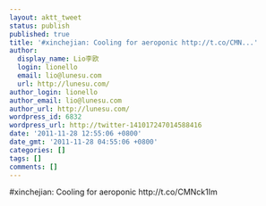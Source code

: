 ```yaml
---
layout: aktt_tweet
status: publish
published: true
title: '#xinchejian: Cooling for aeroponic http://t.co/CMN...'
author:
  display_name: Lio李欧
  login: lionello
  email: lio@lunesu.com
  url: http://lunesu.com/
author_login: lionello
author_email: lio@lunesu.com
author_url: http://lunesu.com/
wordpress_id: 6832
wordpress_url: http://twitter-141017247014588416
date: '2011-11-28 12:55:06 +0800'
date_gmt: '2011-11-28 04:55:06 +0800'
categories: []
tags: []
comments: []
---
```

<p>#xinchejian: Cooling for aeroponic http://t.co/CMNck1Im</p>
